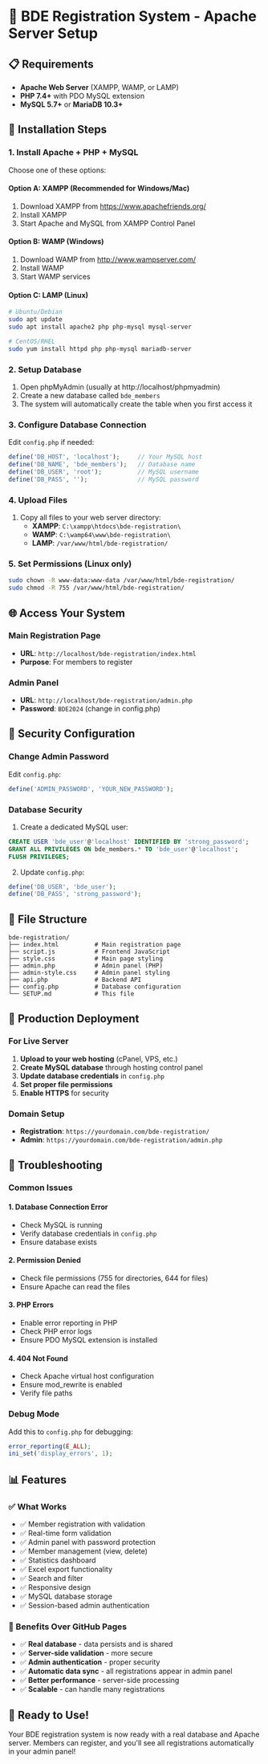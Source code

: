 # 🚀 BDE Registration System - Apache Server Setup

## 📋 Requirements
- **Apache Web Server** (XAMPP, WAMP, or LAMP)
- **PHP 7.4+** with PDO MySQL extension
- **MySQL 5.7+** or **MariaDB 10.3+**

## 🔧 Installation Steps

### 1. Install Apache + PHP + MySQL
Choose one of these options:

#### Option A: XAMPP (Recommended for Windows/Mac)
1. Download XAMPP from https://www.apachefriends.org/
2. Install XAMPP
3. Start Apache and MySQL from XAMPP Control Panel

#### Option B: WAMP (Windows)
1. Download WAMP from http://www.wampserver.com/
2. Install WAMP
3. Start WAMP services

#### Option C: LAMP (Linux)
```bash
# Ubuntu/Debian
sudo apt update
sudo apt install apache2 php php-mysql mysql-server

# CentOS/RHEL
sudo yum install httpd php php-mysql mariadb-server
```

### 2. Setup Database
1. Open phpMyAdmin (usually at http://localhost/phpmyadmin)
2. Create a new database called `bde_members`
3. The system will automatically create the table when you first access it

### 3. Configure Database Connection
Edit `config.php` if needed:
```php
define('DB_HOST', 'localhost');     // Your MySQL host
define('DB_NAME', 'bde_members');   // Database name
define('DB_USER', 'root');          // MySQL username
define('DB_PASS', '');              // MySQL password
```

### 4. Upload Files
1. Copy all files to your web server directory:
   - **XAMPP**: `C:\xampp\htdocs\bde-registration\`
   - **WAMP**: `C:\wamp64\www\bde-registration\`
   - **LAMP**: `/var/www/html/bde-registration/`

### 5. Set Permissions (Linux only)
```bash
sudo chown -R www-data:www-data /var/www/html/bde-registration/
sudo chmod -R 755 /var/www/html/bde-registration/
```

## 🌐 Access Your System

### Main Registration Page
- **URL**: `http://localhost/bde-registration/index.html`
- **Purpose**: For members to register

### Admin Panel
- **URL**: `http://localhost/bde-registration/admin.php`
- **Password**: `BDE2024` (change in config.php)

## 🔐 Security Configuration

### Change Admin Password
Edit `config.php`:
```php
define('ADMIN_PASSWORD', 'YOUR_NEW_PASSWORD');
```

### Database Security
1. Create a dedicated MySQL user:
```sql
CREATE USER 'bde_user'@'localhost' IDENTIFIED BY 'strong_password';
GRANT ALL PRIVILEGES ON bde_members.* TO 'bde_user'@'localhost';
FLUSH PRIVILEGES;
```

2. Update `config.php`:
```php
define('DB_USER', 'bde_user');
define('DB_PASS', 'strong_password');
```

## 📁 File Structure
```
bde-registration/
├── index.html          # Main registration page
├── script.js           # Frontend JavaScript
├── style.css           # Main page styling
├── admin.php           # Admin panel (PHP)
├── admin-style.css     # Admin panel styling
├── api.php             # Backend API
├── config.php          # Database configuration
└── SETUP.md            # This file
```

## 🚀 Production Deployment

### For Live Server
1. **Upload to your web hosting** (cPanel, VPS, etc.)
2. **Create MySQL database** through hosting control panel
3. **Update database credentials** in `config.php`
4. **Set proper file permissions**
5. **Enable HTTPS** for security

### Domain Setup
- **Registration**: `https://yourdomain.com/bde-registration/`
- **Admin**: `https://yourdomain.com/bde-registration/admin.php`

## 🔧 Troubleshooting

### Common Issues

#### 1. Database Connection Error
- Check MySQL is running
- Verify database credentials in `config.php`
- Ensure database exists

#### 2. Permission Denied
- Check file permissions (755 for directories, 644 for files)
- Ensure Apache can read the files

#### 3. PHP Errors
- Enable error reporting in PHP
- Check PHP error logs
- Ensure PDO MySQL extension is installed

#### 4. 404 Not Found
- Check Apache virtual host configuration
- Ensure mod_rewrite is enabled
- Verify file paths

### Debug Mode
Add this to `config.php` for debugging:
```php
error_reporting(E_ALL);
ini_set('display_errors', 1);
```

## 📊 Features

### ✅ What Works
- ✅ Member registration with validation
- ✅ Real-time form validation
- ✅ Admin panel with password protection
- ✅ Member management (view, delete)
- ✅ Statistics dashboard
- ✅ Excel export functionality
- ✅ Search and filter
- ✅ Responsive design
- ✅ MySQL database storage
- ✅ Session-based admin authentication

### 🎯 Benefits Over GitHub Pages
- ✅ **Real database** - data persists and is shared
- ✅ **Server-side validation** - more secure
- ✅ **Admin authentication** - proper security
- ✅ **Automatic data sync** - all registrations appear in admin panel
- ✅ **Better performance** - server-side processing
- ✅ **Scalable** - can handle many registrations

## 🎉 Ready to Use!

Your BDE registration system is now ready with a real database and Apache server. Members can register, and you'll see all registrations automatically in your admin panel!
